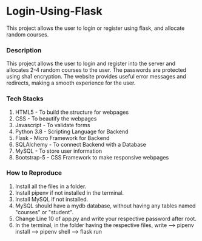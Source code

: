 # Login-Using-Flask
This project allows the user to login or register using flask, and allocate random courses.

### Description
This project allows the user to login and register into the server and allocates 2-4 random courses to the user.
The passwords are protected using sha1 encryption.
The website provides useful error messages and redirects, making a smooth experience for the user.

### Tech Stacks
1. HTML5 - To build the structure for webpages
2. CSS - To beautify the webpages
3. Javascript - To validate forms
4. Python 3.8 - Scripting Language for Backend
5. Flask - Micro Framework for Backend
6. SQLAlchemy - To connect Backend with a Database
7. MySQL - To store user information
8. Bootstrap-5 - CSS Framework to make responsive webpages

### How to Reproduce
1. Install all the files in a folder.
2. Install pipenv if not installed in the terminal.
3. Install MySQL if not installed.
4. MySQL should have a mydb database, without having any tables named "courses" or "student".
5. Change Line 10 of app.py and write your respective password after root.
6. In the terminal, in the folder having the respective files, write 
   --> pipenv install
   --> pipenv shell
   --> flask run


